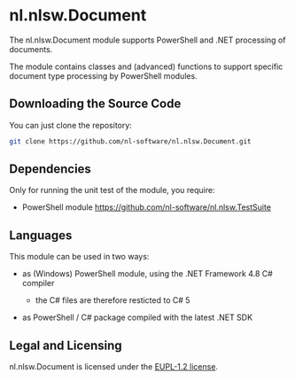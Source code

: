 # nl.nlsw.Document

The nl.nlsw.Document module supports PowerShell and .NET processing of documents.

The module contains classes and (advanced) functions to support specific document
type processing by PowerShell modules.

## Downloading the Source Code

You can just clone the repository:

```sh
git clone https://github.com/nl-software/nl.nlsw.Document.git
```

## Dependencies

Only for running the unit test of the module, you require:

- PowerShell module https://github.com/nl-software/nl.nlsw.TestSuite

## Languages

This module can be used in two ways:

- as (Windows) PowerShell module, using the .NET Framework 4.8 C# compiler
  - the C# files are therefore resticted to C# 5

- as PowerShell / C# package compiled with the latest .NET SDK

## Legal and Licensing

nl.nlsw.Document is licensed under the [EUPL-1.2 license][].

[EUPL-1.2 license]: https://joinup.ec.europa.eu/collection/eupl/eupl-text-eupl-12